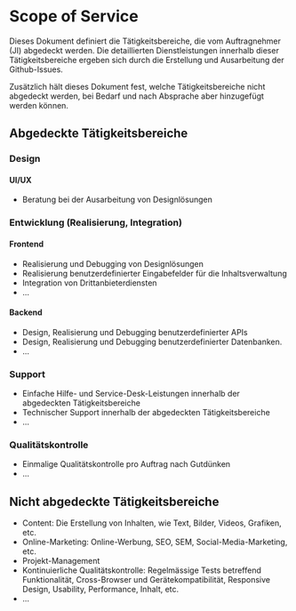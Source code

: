 # Scope of Service

Dieses Dokument definiert die Tätigkeitsbereiche, die vom Auftragnehmer (JI) abgedeckt werden. Die detaillierten Dienstleistungen innerhalb dieser Tätigkeitsbereiche ergeben sich durch die Erstellung und Ausarbeitung der Github-Issues.

Zusätzlich hält dieses Dokument fest, welche Tätigkeitsbereiche nicht abgedeckt werden, bei Bedarf und nach Absprache aber hinzugefügt werden können.

## Abgedeckte Tätigkeitsbereiche

### Design

#### UI/UX

- Beratung bei der Ausarbeitung von Designlösungen

### Entwicklung (Realisierung, Integration)

#### Frontend

- Realisierung und Debugging von Designlösungen
- Realisierung benutzerdefinierter Eingabefelder für die Inhaltsverwaltung
- Integration von Drittanbieterdiensten
- ...

#### Backend

- Design, Realisierung und Debugging benutzerdefinierter APIs
- Design, Realisierung und Debugging benutzerdefinierter Datenbanken.
- ...

### Support

- Einfache Hilfe- und Service-Desk-Leistungen innerhalb der abgedeckten Tätigkeitsbereiche
- Technischer Support innerhalb der abgedeckten Tätigkeitsbereiche
- ...

### Qualitätskontrolle

- Einmalige Qualitätskontrolle pro Auftrag nach Gutdünken
- ...

## Nicht abgedeckte Tätigkeitsbereiche

- Content: Die Erstellung von Inhalten, wie Text, Bilder, Videos, Grafiken, etc.
- Online-Marketing: Online-Werbung, SEO, SEM, Social-Media-Marketing, etc.
- Projekt-Management
- Kontinuierliche Qualitätskontrolle: Regelmässige Tests betreffend Funktionalität, Cross-Browser und Gerätekompatibilität, Responsive Design, Usability, Performance, Inhalt, etc.
- ...